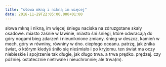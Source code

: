 ```yaml
---
title: "słowa mkną i nikną im więcej"
date: 2018-11-29T22:05:00.000+01:00
---
```

słowa mkną i nikną, im więcej śniegu naciska na zdruzgotane skały osadowe. miasto zaśnie w lawinie, miasto śni śniegi, które odwracają do góry nogami bieg zdarzeń i nieuniknione zmiany. śnieg w deszcz, kamień w mech, góry w równiny, równiny w dno. ciepłego oceanu. patrzę, jak znika świat, o którym kiedyś śniło się nieśmiało i po kryjomu. ten świat ma oczy niebieskie i spojrzenie tak długie, jak długo trwa. a trwa prędko. prędzej. czy później. ostatecznie nietrwale i nieuchronnie; ale trwa(m).
